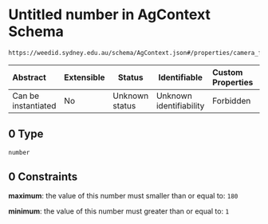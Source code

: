 # Untitled number in AgContext Schema

```txt
https://weedid.sydney.edu.au/schema/AgContext.json#/properties/camera_fov/anyOf/0
```




| Abstract            | Extensible | Status         | Identifiable            | Custom Properties | Additional Properties | Access Restrictions | Defined In                                                                  |
| :------------------ | ---------- | -------------- | ----------------------- | :---------------- | --------------------- | ------------------- | --------------------------------------------------------------------------- |
| Can be instantiated | No         | Unknown status | Unknown identifiability | Forbidden         | Allowed               | none                | [AgContext.schema.json\*](out/AgContext.schema.json "open original schema") |

## 0 Type

`number`

## 0 Constraints

**maximum**: the value of this number must smaller than or equal to: `180`

**minimum**: the value of this number must greater than or equal to: `1`
